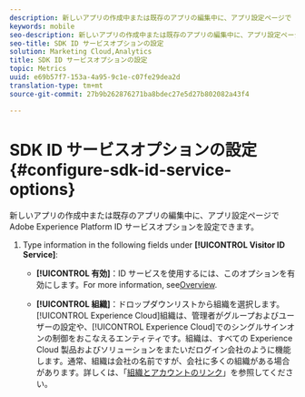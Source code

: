 ```yaml
---
description: 新しいアプリの作成中または既存のアプリの編集中に、アプリ設定ページで Adobe Experience Platform ID サービスオプションを設定できます。
keywords: mobile
seo-description: 新しいアプリの作成中または既存のアプリの編集中に、アプリ設定ページで Adobe Experience Platform ID サービスオプションを設定できます。
seo-title: SDK ID サービスオプションの設定
solution: Marketing Cloud,Analytics
title: SDK ID サービスオプションの設定
topic: Metrics
uuid: e69b57f7-153a-4a95-9c1e-c07fe29dea2d
translation-type: tm+mt
source-git-commit: 27b9b262876271ba8bdec27e5d27b802082a43f4

---
```



# SDK ID サービスオプションの設定 {#configure-sdk-id-service-options}

新しいアプリの作成中または既存のアプリの編集中に、アプリ設定ページで Adobe Experience Platform ID サービスオプションを設定できます。

1. Type information in the following fields under **[!UICONTROL Visitor ID Service]**:

   * **[!UICONTROL 有効]**：ID サービスを使用するには、このオプションを有効にします。For more information, see[Overview](https://docs.adobe.com/content/help/en/id-service/using/intro/overview.html).

   * **[!UICONTROL 組織]**：ドロップダウンリストから組織を選択します。[!UICONTROL Experience Cloud]組織は、管理者がグループおよびユーザーの設定や、[!UICONTROL Experience Cloud]でのシングルサインオンの制御をおこなえるエンティティです。組織は、すべての Experience Cloud 製品およびソリューションをまたいだログイン会社のように機能します。通常、組織は会社の名前ですが、会社に多くの組織がある場合があります。詳しくは、「[組織とアカウントのリンク](https://docs.adobe.com/content/help/en/core-services/interface/manage-users-and-products/organizations.html)」を参照してください。